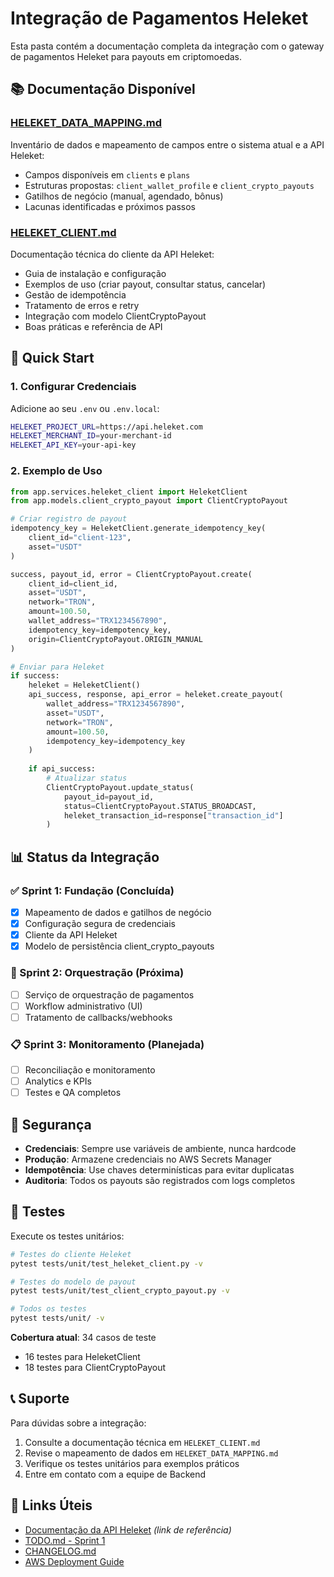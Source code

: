 # Integração de Pagamentos Heleket

Esta pasta contém a documentação completa da integração com o gateway de pagamentos Heleket para payouts em criptomoedas.

## 📚 Documentação Disponível

### [HELEKET_DATA_MAPPING.md](./HELEKET_DATA_MAPPING.md)
Inventário de dados e mapeamento de campos entre o sistema atual e a API Heleket:
- Campos disponíveis em `clients` e `plans`
- Estruturas propostas: `client_wallet_profile` e `client_crypto_payouts`
- Gatilhos de negócio (manual, agendado, bônus)
- Lacunas identificadas e próximos passos

### [HELEKET_CLIENT.md](./HELEKET_CLIENT.md)
Documentação técnica do cliente da API Heleket:
- Guia de instalação e configuração
- Exemplos de uso (criar payout, consultar status, cancelar)
- Gestão de idempotência
- Tratamento de erros e retry
- Integração com modelo ClientCryptoPayout
- Boas práticas e referência de API

## 🚀 Quick Start

### 1. Configurar Credenciais

Adicione ao seu `.env` ou `.env.local`:

```bash
HELEKET_PROJECT_URL=https://api.heleket.com
HELEKET_MERCHANT_ID=your-merchant-id
HELEKET_API_KEY=your-api-key
```

### 2. Exemplo de Uso

```python
from app.services.heleket_client import HeleketClient
from app.models.client_crypto_payout import ClientCryptoPayout

# Criar registro de payout
idempotency_key = HeleketClient.generate_idempotency_key(
    client_id="client-123",
    asset="USDT"
)

success, payout_id, error = ClientCryptoPayout.create(
    client_id=client_id,
    asset="USDT",
    network="TRON",
    amount=100.50,
    wallet_address="TRX1234567890",
    idempotency_key=idempotency_key,
    origin=ClientCryptoPayout.ORIGIN_MANUAL
)

# Enviar para Heleket
if success:
    heleket = HeleketClient()
    api_success, response, api_error = heleket.create_payout(
        wallet_address="TRX1234567890",
        asset="USDT",
        network="TRON",
        amount=100.50,
        idempotency_key=idempotency_key
    )
    
    if api_success:
        # Atualizar status
        ClientCryptoPayout.update_status(
            payout_id=payout_id,
            status=ClientCryptoPayout.STATUS_BROADCAST,
            heleket_transaction_id=response["transaction_id"]
        )
```

## 📊 Status da Integração

### ✅ Sprint 1: Fundação (Concluída)
- [x] Mapeamento de dados e gatilhos de negócio
- [x] Configuração segura de credenciais
- [x] Cliente da API Heleket
- [x] Modelo de persistência client_crypto_payouts

### 🔄 Sprint 2: Orquestração (Próxima)
- [ ] Serviço de orquestração de pagamentos
- [ ] Workflow administrativo (UI)
- [ ] Tratamento de callbacks/webhooks

### 📋 Sprint 3: Monitoramento (Planejada)
- [ ] Reconciliação e monitoramento
- [ ] Analytics e KPIs
- [ ] Testes e QA completos

## 🔐 Segurança

- **Credenciais**: Sempre use variáveis de ambiente, nunca hardcode
- **Produção**: Armazene credenciais no AWS Secrets Manager
- **Idempotência**: Use chaves determinísticas para evitar duplicatas
- **Auditoria**: Todos os payouts são registrados com logs completos

## 🧪 Testes

Execute os testes unitários:

```bash
# Testes do cliente Heleket
pytest tests/unit/test_heleket_client.py -v

# Testes do modelo de payout
pytest tests/unit/test_client_crypto_payout.py -v

# Todos os testes
pytest tests/unit/ -v
```

**Cobertura atual**: 34 casos de teste
- 16 testes para HeleketClient
- 18 testes para ClientCryptoPayout

## 📞 Suporte

Para dúvidas sobre a integração:
1. Consulte a documentação técnica em `HELEKET_CLIENT.md`
2. Revise o mapeamento de dados em `HELEKET_DATA_MAPPING.md`
3. Verifique os testes unitários para exemplos práticos
4. Entre em contato com a equipe de Backend

## 🔗 Links Úteis

- [Documentação da API Heleket](https://docs.heleket.com) _(link de referência)_
- [TODO.md - Sprint 1](../TODO.md#sprint-1-fundação-da-integração-heleket--setup-inicial)
- [CHANGELOG.md](../CHANGELOG.md)
- [AWS Deployment Guide](./AWS_DEPLOYMENT.md)
